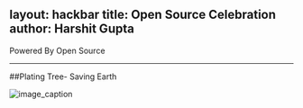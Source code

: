 layout: hackbar
title: Open Source Celebration
author: Harshit Gupta
---
Powered By Open Source

---

##Plating Tree- Saving Earth

![image_caption]({{site.baseurl}}/assets/images/online-tree-plantation.jpg)
